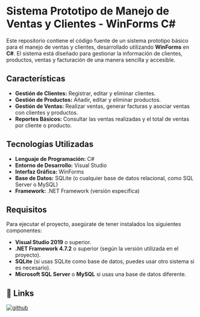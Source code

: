 # Sistema Prototipo de Manejo de Ventas y Clientes - WinForms C#

Este repositorio contiene el código fuente de un sistema prototipo básico para el manejo de ventas y clientes, desarrollado utilizando **WinForms** en **C#**. El sistema está diseñado para gestionar la información de clientes, productos, ventas y facturación de una manera sencilla y accesible.

## Características

- **Gestión de Clientes:** Registrar, editar y eliminar clientes.
- **Gestión de Productos:** Añadir, editar y eliminar productos.
- **Gestión de Ventas:** Realizar ventas, generar facturas y asociar ventas con clientes y productos.
- **Reportes Básicos:** Consultar las ventas realizadas y el total de ventas por cliente o producto.

## Tecnologías Utilizadas

- **Lenguaje de Programación:** C#
- **Entorno de Desarrollo:** Visual Studio
- **Interfaz Gráfica:** WinForms
- **Base de Datos:** SQLite (o cualquier base de datos relacional, como SQL Server o MySQL)
- **Framework:** .NET Framework (versión específica)

## Requisitos

Para ejecutar el proyecto, asegúrate de tener instalados los siguientes componentes:

- **Visual Studio 2019** o superior.
- **.NET Framework 4.7.2** o superior (según la versión utilizada en el proyecto).
- **SQLite** (si usas SQLite como base de datos, puedes usar otro sistema si es necesario).
- **Microsoft SQL Server** o **MySQL** si usas una base de datos diferente.
  
## 🔗 Links

[![github](https://img.shields.io/badge/github-000?style=for-the-badge&logo=github&logoColor=white)](https://github.com/MyDiDev)
